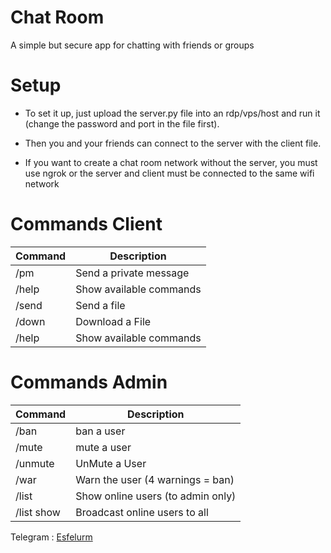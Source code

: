 # Chat Room

A simple but secure app for chatting with friends or groups

# Setup


- To set it up, just upload the server.py file into an rdp/vps/host and run it (change the password and port in the file first).

- Then you and your friends can connect to the server with the client file.

- If you want to create a chat room network without the server, you must use ngrok or the server and client must be connected to the same wifi network


# Commands Client

<table>
  <thead>
    <tr>
      <th>Command</th>
      <th>Description</th>
    </tr>
  </thead>
  <tbody>
    <tr>
      <td>/pm</td>
      <td>Send a private message</td>
    </tr>
    <tr>
      <td>/help</td>
      <td>Show available commands</td>
    </tr>
    <tr>
      <td>/send</td>
      <td>Send a file</td>
    </tr>
    <tr>
      <td>/down</td>
      <td>Download a File</td>
    </tr>
    <tr>
      <td>/help</td>
      <td>Show available commands</td>
    </tr>
  </tbody>
</table>

# Commands Admin

<table>
  <thead>
    <tr>
      <th>Command</th>
      <th>Description</th>
    </tr>
  </thead>
  <tbody>
    <tr>
      <td>/ban</td>
      <td>ban a user</td>
    </tr>
    <tr>
      <td>/mute</td>
      <td>mute a user</td>
    </tr>
    <tr>
      <td>/unmute</td>
      <td>UnMute a User</td>
    </tr>
    <tr>
      <td>/war</td>
      <td>Warn the user (4 warnings = ban)</td>
    </tr>
    <tr>
      <td>/list</td>
      <td>Show online users (to admin only)</td>
    </tr>
    <tr>
      <td>/list show</td>
      <td>Broadcast online users to all</td>
    </tr>
  </tbody>
</table>

Telegram : <a href="https://t.me/MrEsfelurm">Esfelurm
